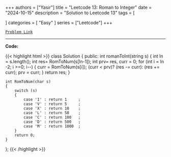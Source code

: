 
+++
authors = ["Yasir"]
title = "Leetcode 13: Roman to Integer"
date = "2024-10-15"
description = "Solution to Leetcode 13"
tags = [
    
]
categories = [
    "Easy"
]
series = ["Leetcode"]
+++



[`Problem Link`](https://leetcode.com/problems/roman-to-integer/description/)

---

**Code:**

{{< highlight html >}}
class Solution {
public:
    int romanToInt(string s)
    {
        int ln = s.length();
        int res= RomToNum(s[ln-1]);
        int prv= res, curr = 0;
        for (int i = ln -2; i >=0; i--)
        {
            curr = RomToNum(s[i]);
            (curr < prv)? (res -= curr): (res += curr);
            prv = curr;
        }
        return res;
    }
    
    int RomToNum(char s)
    {
        switch (s)
        {
            case 'I' : return 1		;
            case 'V' : return 5		;
            case 'X' : return 10	;
            case 'L' : return 50	;
            case 'C' : return 100	;
            case 'D' : return 500	;
            case 'M' : return 1000	;
        }
        return 0;
    }
};
{{< /highlight >}}

